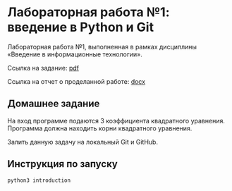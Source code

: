 # Лабораторная работа №1: введение в Python и Git

Лабораторная работа №1, выполненная в рамках дисциплины «Введение в информационные технологии».

Ссылка на задание: [pdf](appendix/task.pdf)

Ссылка на отчет о проделанной работе: [docx](appendix/report.docx)

## Домашнее задание

На вход программе подаются 3 коэффициента квадратного уравнения. Программа должна находить корни квадратного уравнения.

Залить данную задачу на локальный Git и GitHub.

## Инструкция по запуску

```bash
python3 introduction
```
